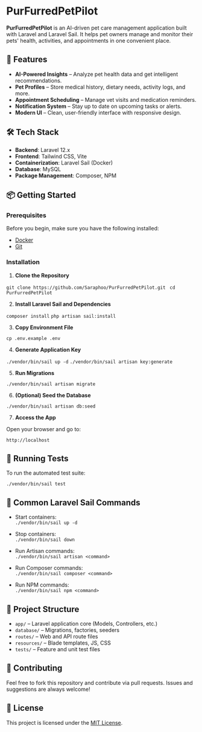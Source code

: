 # PurFurredPetPilot

**PurFurredPetPilot** is an AI-driven pet care management application built with Laravel and Laravel Sail. It helps pet owners manage and monitor their pets' health, activities, and appointments in one convenient place.

## 🚀 Features

- **AI-Powered Insights** – Analyze pet health data and get intelligent recommendations.
- **Pet Profiles** – Store medical history, dietary needs, activity logs, and more.
- **Appointment Scheduling** – Manage vet visits and medication reminders.
- **Notification System** – Stay up to date on upcoming tasks or alerts.
- **Modern UI** – Clean, user-friendly interface with responsive design.

## 🛠️ Tech Stack

- **Backend**: Laravel 12.x
- **Frontend**: Tailwind CSS, Vite
- **Containerization**: Laravel Sail (Docker)
- **Database**: MySQL
- **Package Management**: Composer, NPM

## 📦 Getting Started

### Prerequisites

Before you begin, make sure you have the following installed:

- [Docker](https://www.docker.com/get-started)
- [Git](https://git-scm.com/downloads)

### Installation

1. **Clone the Repository**

```git clone https://github.com/Saraphoo/PurFurredPetPilot.git ```
```cd PurFurredPetPilot```


2. **Install Laravel Sail and Dependencies**

```composer install```
```php artisan sail:install```


3. **Copy Environment File**

```cp .env.example .env ```


4. **Generate Application Key**

```./vendor/bin/sail up -d```
```./vendor/bin/sail artisan key:generate```


5. **Run Migrations**

```./vendor/bin/sail artisan migrate```


6. **(Optional) Seed the Database**

```./vendor/bin/sail artisan db:seed```


7. **Access the App**

Open your browser and go to:

```http://localhost```

## 🧪 Running Tests

To run the automated test suite:

```./vendor/bin/sail test```

## 🐳 Common Laravel Sail Commands

- Start containers:  
```./vendor/bin/sail up -d```

- Stop containers:  
```./vendor/bin/sail down```

- Run Artisan commands:  
```./vendor/bin/sail artisan <command>```


- Run Composer commands:  
```./vendor/bin/sail composer <command>```


- Run NPM commands:  
```./vendor/bin/sail npm <command>```

## 📂 Project Structure

- `app/` – Laravel application core (Models, Controllers, etc.)
- `database/` – Migrations, factories, seeders
- `routes/` – Web and API route files
- `resources/` – Blade templates, JS, CSS
- `tests/` – Feature and unit test files

## 🤝 Contributing

Feel free to fork this repository and contribute via pull requests. Issues and suggestions are always welcome!

## 📄 License

This project is licensed under the [MIT License](LICENSE).
